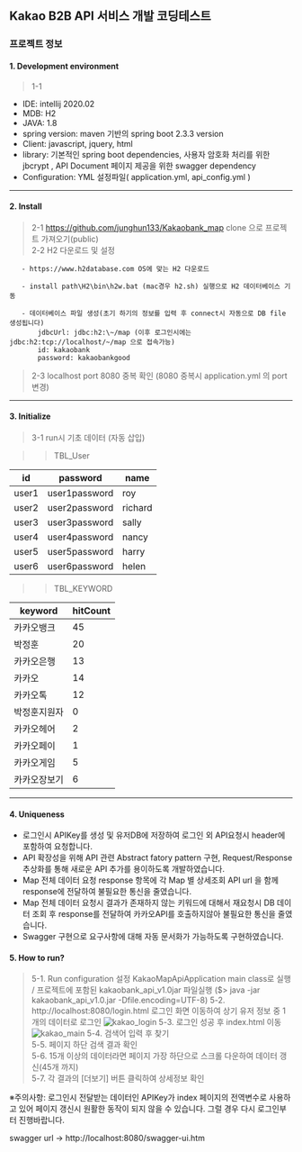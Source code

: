 
## Kakao B2B API 서비스 개발 코딩테스트

### 프로젝트 정보
  #### 1. Development environment
  > 1-1 
  * IDE: intellij 2020.02
  * MDB: H2
  * JAVA: 1.8
  * spring version: maven 기반의 spring boot 2.3.3 version 
  * Client: javascript, jquery, html
  * library: 
        기본적인 spring boot dependencies, 사용자  암호화 처리를 위한 jbcrypt , API Document 페이지 제공을 위한 swagger dependency
  * Configuration: YML 설정파일( application.yml, api_config.yml )
****

  #### 2. Install
  >   2-1 https://github.com/junghun133/Kakaobank_map clone 으로 프로젝트 가져오기(public)  
  >   2-2 H2 다운로드 및 설정  
  
       - https://www.h2database.com OS에 맞는 H2 다운로드  
      
       - install path\H2\bin\h2w.bat (mac경우 h2.sh) 실행으로 H2 데이터베이스 기동  
      
       - 데이터베이스 파일 생성(초기 하기의 정보를 입력 후 connect시 자동으로 DB file 생성됩니다)   
           jdbcUrl: jdbc:h2:\~/map (이후 로그인시에는 jdbc:h2:tcp://localhost/~/map 으로 접속가능)    
           id: kakaobank  
           password: kakaobankgood  
  >    2-3 localhost port 8080 중복 확인 (8080 중복시 application.yml 의 port 변경)
****
  #### 3. Initialize
  >   3-1 run시 기초 데이터 (자동 삽입)
  
  >>TBL_User
  
  id|password|name
  ---|---|---|
  user1|user1password|roy|
  user2|user2password|richard|
  user3|user3password|sally|
  user4|user4password|nancy|
  user5|user5password|harry|
  user6|user6password|helen|

  >>TBL_KEYWORD
  
  keyword|hitCount|
  ---|---|
  카카오뱅크|45|
  박정훈|20|
  카카오은행|13|
  카카오|14|
  카카오톡|12|
  박정훈지원자|0|
  카카오헤어|2|
  카카오페이|1|
  카카오게임|5|
  카카오장보기|6|
  
****
  #### 4. Uniqueness
  * 로그인시 APIKey를 생성 및 유저DB에 저장하여 로그인 외 API요청시 header에 포함하여 요청합니다.
  * API 확장성을 위해 API 관련 Abstract fatory pattern 구현, Request/Response 추상화를 통해 새로운 API 추가를 용이하도록 개발하였습니다.
  * Map 전체 데이터 요청 response 항목에 각 Map 별 상세조회 API url 을 함께 response에 전달하여 불필요한 통신을 줄였습니다.
  * Map 전체 데이터 요청시 결과가 존재하지 않는 키워드에 대해서 재요청시 DB 데이터 조회 후 response를 전달하여 카카오API를 호출하지않아 불필요한 통신을 줄였습니다.
  * Swagger 구현으로 요구사항에 대해 자동 문서화가 가능하도록 구현하였습니다.
  
  
  #### 5. How to run?
  >5-1. Run configuration 설정 KakaoMapApiApplication main class로 실행 / 프로젝트에 포함된 kakaobank_api_v1.0jar 파일실행 ($> java -jar kakaobank_api_v1.0.jar -Dfile.encoding=UTF-8)
  >5-2. http://localhost:8080/login.html 로그인 화면 이동하여 상기 유저 정보 중 1개의 데이터로 로그인 
  ![kakao_login](https://user-images.githubusercontent.com/13414116/93765600-1fd72c80-fc50-11ea-9602-bb1ca135c81f.png)
  >5-3. 로그인 성공 후 index.html 이동  
  ![kakao_main](https://user-images.githubusercontent.com/13414116/93765716-50b76180-fc50-11ea-977a-7962236d94fb.png)
  >5-4. 검색어 입력 후 찾기  
  >5-5. 페이지 하단 검색 결과 확인  
  >5-6. 15개 이상의 데이터라면 페이지 가장 하단으로 스크롤 다운하여 데이터 갱신(45개 까지)  
  >5-7. 각 결과의 [더보기] 버튼 클릭하여 상세정보 확인  

  ※주의사항: 로그인시 전달받는 데이터인 APIKey가 index 페이지의 전역변수로 사용하고 있어 페이지 갱신시 원활한 동작이 되지 않을 수 있습니다. 그럴 경우 다시 로그인부터 진행바랍니다.


  swagger url -> http://localhost:8080/swagger-ui.htm
  
